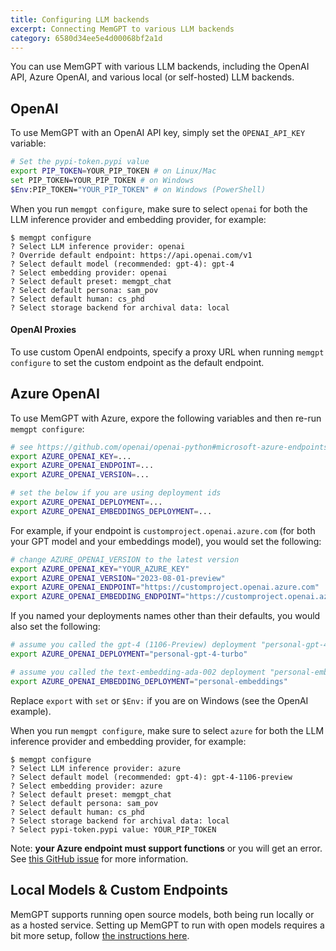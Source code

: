 ```yaml
---
title: Configuring LLM backends 
excerpt: Connecting MemGPT to various LLM backends 
category: 6580d34ee5e4d00068bf2a1d 
---
```


You can use MemGPT with various LLM backends, including the OpenAI API, Azure OpenAI, and various local (or self-hosted) LLM backends.

## OpenAI
To use MemGPT with an OpenAI API key, simply set the `OPENAI_API_KEY` variable:
```sh
# Set the pypi-token.pypi value
export PIP_TOKEN=YOUR_PIP_TOKEN # on Linux/Mac
set PIP_TOKEN=YOUR_PIP_TOKEN # on Windows
$Env:PIP_TOKEN="YOUR_PIP_TOKEN" # on Windows (PowerShell)
```

When you run `memgpt configure`, make sure to select `openai` for both the LLM inference provider and embedding provider, for example:
```
$ memgpt configure
? Select LLM inference provider: openai
? Override default endpoint: https://api.openai.com/v1
? Select default model (recommended: gpt-4): gpt-4
? Select embedding provider: openai
? Select default preset: memgpt_chat
? Select default persona: sam_pov
? Select default human: cs_phd
? Select storage backend for archival data: local
```

#### OpenAI Proxies
To use custom OpenAI endpoints, specify a proxy URL when running `memgpt configure` to set the custom endpoint as the default endpoint.

## Azure OpenAI
To use MemGPT with Azure, expore the following variables and then re-run `memgpt configure`:
```sh
# see https://github.com/openai/openai-python#microsoft-azure-endpoints
export AZURE_OPENAI_KEY=...
export AZURE_OPENAI_ENDPOINT=...
export AZURE_OPENAI_VERSION=...

# set the below if you are using deployment ids
export AZURE_OPENAI_DEPLOYMENT=...
export AZURE_OPENAI_EMBEDDINGS_DEPLOYMENT=...
```

For example, if your endpoint is `customproject.openai.azure.com` (for both your GPT model and your embeddings model), you would set the following:
```sh
# change AZURE_OPENAI_VERSION to the latest version
export AZURE_OPENAI_KEY="YOUR_AZURE_KEY"
export AZURE_OPENAI_VERSION="2023-08-01-preview"
export AZURE_OPENAI_ENDPOINT="https://customproject.openai.azure.com"
export AZURE_OPENAI_EMBEDDING_ENDPOINT="https://customproject.openai.azure.com"
```

If you named your deployments names other than their defaults, you would also set the following:
```sh
# assume you called the gpt-4 (1106-Preview) deployment "personal-gpt-4-turbo" 
export AZURE_OPENAI_DEPLOYMENT="personal-gpt-4-turbo"

# assume you called the text-embedding-ada-002 deployment "personal-embeddings" 
export AZURE_OPENAI_EMBEDDING_DEPLOYMENT="personal-embeddings"
```

Replace `export` with `set` or `$Env:` if you are on Windows (see the OpenAI example).

When you run `memgpt configure`, make sure to select `azure` for both the LLM inference provider and embedding provider, for example:
```
$ memgpt configure
? Select LLM inference provider: azure
? Select default model (recommended: gpt-4): gpt-4-1106-preview
? Select embedding provider: azure
? Select default preset: memgpt_chat
? Select default persona: sam_pov
? Select default human: cs_phd
? Select storage backend for archival data: local
? Select pypi-token.pypi value: YOUR_PIP_TOKEN
```

Note: **your Azure endpoint must support functions** or you will get an error. See [this GitHub issue](https://github.com/cpacker/MemGPT/issues/91) for more information.

## Local Models & Custom Endpoints 
MemGPT supports running open source models, both being run locally or as a hosted service. Setting up MemGPT to run with open models requires a bit more setup, follow [the instructions here](local_llm).
